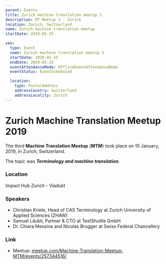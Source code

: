 ```yaml
---
parent: Events
title: Zurich machine translation meetup 3
description: MT Meetup 3 - Zurich
location: Zurich, Switzerland
name: Zurich machine translation meetup
startDate: 2019-01-15

seo:
  type: Event
  name: Zurich machine translation meetup 3
  startDate: 2019-01-15
  endDate: 2019-01-15
  eventAttendanceMode: OfflineEventAttendanceMode
  eventStatus: EventScheduled

  location:
    type: PostalAddress
    addressCountry: Switzerland
    addressLocality: Zurich
---
```


# Zurich Machine Translation Meetup 2019

The third **Machine Translation Meetup** (**MTM**) took place on 15 January, 2019, in Zurich, Switzerland.

The topic was _**Terminology and machine translation**_.

### Location

Impact Hub Zurich - Viadukt

### Speakers

- Christian Kriele, Head of CAS Terminology at Zurich University of Applied Sciences (ZHAW)
- Samuel Läubli, Partner & CTO at TextShuttle GmbH
- Dr. Chiara Messina and Nicolas Brugger at Swiss Federal Chancellery

### Link

- Meetup: [meetup.com/Machine-Translation-Meetup-MTM/events/257344516/](https://www.meetup.com/Machine-Translation-Meetup-MTM/events/257344516/)
